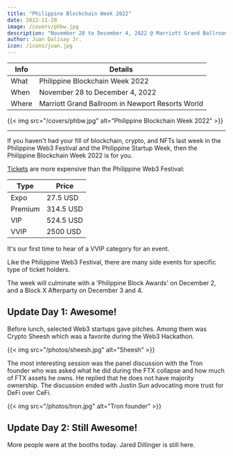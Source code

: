 ```yaml
---
title: "Philippine Blockchain Week 2022"
date: 2022-11-20
image: /covers/phbw.jpg
description: "November 28 to December 4, 2022 @ Marriott Grand Ballroom in Newport Resorts World"
author: Juan Dalisay Jr.
icon: /icons/juan.jpg
---
```




Info | Details 
--- | ---
What | Philippine Blockchain Week 2022
When | November 28 to December 4, 2022
Where | Marriott Grand Ballroom in Newport Resorts World


{{< img src="/covers/phbw.jpg" alt="Philippine Blockchain Week 2022" >}}

---


If you haven't had your fill of blockchain, crypto, and NFTs last week in the Philippine Web3 Festival and the Philippine Startup Week, then the Philippine Blockchain Week 2022 is for you. 

[Tickets](https://www.philblockchainweek.com/tickets/) are more expensive than the Philippine Web3 Festival:

Type | Price
--- | ---
Expo | 27.5 USD
Premium | 314.5 USD
VIP | 524.5 USD
VVIP | 2500 USD

It's our first time to hear of a VVIP category for an event. 

Like the Philippine Web3 Festival, there are many side events for specific type of ticket holders. 

The week will culminate with a 'Philippine Block Awards' on December 2, and a Block X Afterparty on December 3 and 4. 


## Update Day 1: Awesome!

Before lunch, selected Web3 startups gave pitches. Among them was Crypto Sheesh which was a favorite during the Web3 Hackathon. 

{{< img src="/photos/sheesh.jpg" alt="Sheesh" >}}

The most interesting session was the panel discussion with the Tron founder who was asked what he did during the FTX collapse and how much of FTX assets he owns. He replied that he does not have majority ownership. The discussion ended with Justin Sun advocating more trust for DeFi over CeFi.  

{{< img src="/photos/tron.jpg" alt="Tron founder" >}}


## Update Day 2: Still Awesome!

More people were at the booths today. Jared Dillinger is still here. 


